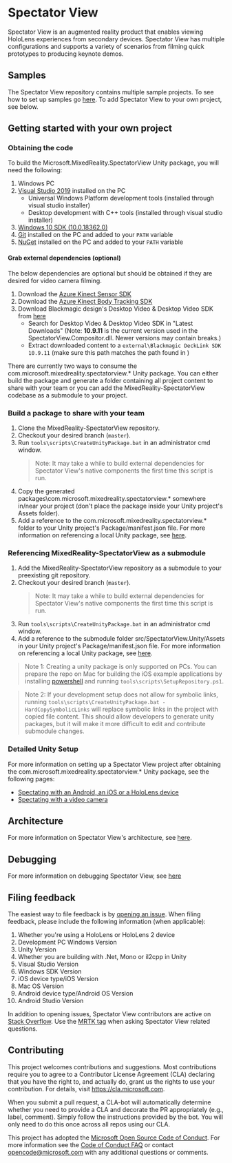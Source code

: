 # Spectator View

Spectator View is an augmented reality product that enables viewing HoloLens experiences from secondary devices. Spectator View has multiple configurations and supports a variety of scenarios from filming quick prototypes to producing keynote demos.

## Samples

The Spectator View repository contains multiple sample projects. To see how to set up samples go [here](samples/README.md). To add Spectator View to your own project, see below.

## Getting started with your own project

### Obtaining the code

To build the Microsoft.MixedReality.SpectatorView Unity package, you will need the following:

1. Windows PC
3. [Visual Studio 2019](https://visualstudio.microsoft.com/vs/) installed on the PC
    * Universal Windows Platform development tools (installed through visual studio installer)
    * Desktop development with C++ tools (installed through visual studio installer)
4. [Windows 10 SDK (10.0.18362.0)](https://developer.microsoft.com/en-us/windows/downloads/windows-10-sdk)
5. [Git](https://git-scm.com/downloads) installed on the PC and added to your `PATH` variable
6. [NuGet](https://www.nuget.org/downloads) installed on the PC and added to your `PATH` variable

#### Grab external dependencies (optional)
The below dependencies are optional but should be obtained if they are desired for video camera filming.
1. Download the [Azure Kinect Sensor SDK](https://docs.microsoft.com/en-us/azure/kinect-dk/sensor-sdk-download)
2. Download the [Azure Kinect Body Tracking SDK](https://docs.microsoft.com/en-us/azure/kinect-dk/body-sdk-download)
3. Download Blackmagic design's Desktop Video & Desktop Video SDK from [here](https://www.blackmagicdesign.com/support)
    * Search for Desktop Video & Desktop Video SDK in "Latest Downloads" (Note: **10.9.11** is the current version used in the SpectatorView.Compositor.dll. Newer versions may contain breaks.)
    * Extract downloaded content to a `external\Blackmagic DeckLink SDK 10.9.11` (make sure this path matches the path found in )

There are currently two ways to consume the com.microsoft.mixedreality.spectatorview.* Unity package. You can either build the package and generate a folder containing all project content to share with your team or you can add the MixedReality-SpectatorView codebase as a submodule to your project.

### Build a package to share with your team
1. Clone the MixedReality-SpectatorView repository.
2. Checkout your desired branch (`master`).
3. Run `tools\scripts\CreateUnityPackage.bat` in an administrator cmd window.
    > Note: It may take a while to build external dependencies for Spectator View's native components the first time this script is run.
4. Copy the generated packages\com.microsoft.mixedreality.spectatorview.* somewhere in/near your project (don't place the package inside your Unity project's Assets folder).
5. Add a reference to the com.microsoft.mixedreality.spectatorview.* folder to your Unity project's Package/manifest.json file. For more information on referencing a local Unity package, see [here](https://docs.unity3d.com/Manual/upm-ui-local.html).

### Referencing MixedReality-SpectatorView as a submodule
1. Add the MixedReality-SpectatorView repository as a submodule to your preexisting git repository.
2. Checkout your desired branch (`master`).
    > Note: It may take a while to build external dependencies for Spectator View's native components the first time this script is run.
3. Run `tools\scripts\CreateUnityPackage.bat` in an administrator cmd window.
4. Add a reference to the submodule folder src/SpectatorView.Unity/Assets in your Unity project's Package/manifest.json file. For more information on referencing a local Unity package, see [here](https://docs.unity3d.com/Manual/upm-ui-local.html).

> Note 1: Creating a unity package is only supported on PCs. You can prepare the repo on Mac for building the iOS example applications by installing [powershell](https://docs.microsoft.com/en-us/powershell/scripting/install/installing-powershell-core-on-macos?view=powershell-7) and running `tools\scripts\SetupRepository.ps1`.

> Note 2: If your development setup does not allow for symbolic links, running `tools\scripts\CreateUnityPackage.bat -HardCopySymbolicLinks` will replace symbolic links in the project with copied file content. This should allow developers to generate unity packages, but it will make it more difficult to edit and contribute submodule changes. 

### Detailed Unity Setup
For more information on setting up a Spectator View project after obtaining the com.microsoft.mixedreality.spectatorview.* Unity package, see the following pages:

* [Spectating with an Android, an iOS or a HoloLens device](doc/SpectatorView.Setup.md)
* [Spectating with a video camera](doc/SpectatorView.Setup.VideoCamera.md)

## Architecture

For more information on Spectator View's architecture, see [here](doc/SpectatorView.Architecture.md).

## Debugging

For more information on debugging Spectator View, see [here](doc/SpectatorView.Debugging.md)

## Filing feedback

The easiest way to file feedback is by [opening an issue](https://github.com/microsoft/MixedReality-SpectatorView/issues). When filing feedback, please include the following information (when applicable):

1) Whether you're using a HoloLens or HoloLens 2 device
2) Development PC Windows Version
3) Unity Version
4) Whether you are building with .Net, Mono or il2cpp in Unity
5) Visual Studio Version
6) Windows SDK Version
7) iOS device type/iOS Version
8) Mac OS Version
9) Android device type/Android OS Version
10) Android Studio Version

In addition to opening issues, Spectator View contributors are active on [Stack Overflow](https://stackoverflow.com/). Use the [MRTK tag](https://stackoverflow.com/questions/tagged/mrtk) when asking Spectator View related questions.

## Contributing

This project welcomes contributions and suggestions.  Most contributions require you to agree to a
Contributor License Agreement (CLA) declaring that you have the right to, and actually do, grant us
the rights to use your contribution. For details, visit <https://cla.microsoft.com>.

When you submit a pull request, a CLA-bot will automatically determine whether you need to provide
a CLA and decorate the PR appropriately (e.g., label, comment). Simply follow the instructions
provided by the bot. You will only need to do this once across all repos using our CLA.

This project has adopted the [Microsoft Open Source Code of Conduct](https://opensource.microsoft.com/codeofconduct/).
For more information see the [Code of Conduct FAQ](https://opensource.microsoft.com/codeofconduct/faq/) or
contact [opencode@microsoft.com](mailto:opencode@microsoft.com) with any additional questions or comments.
